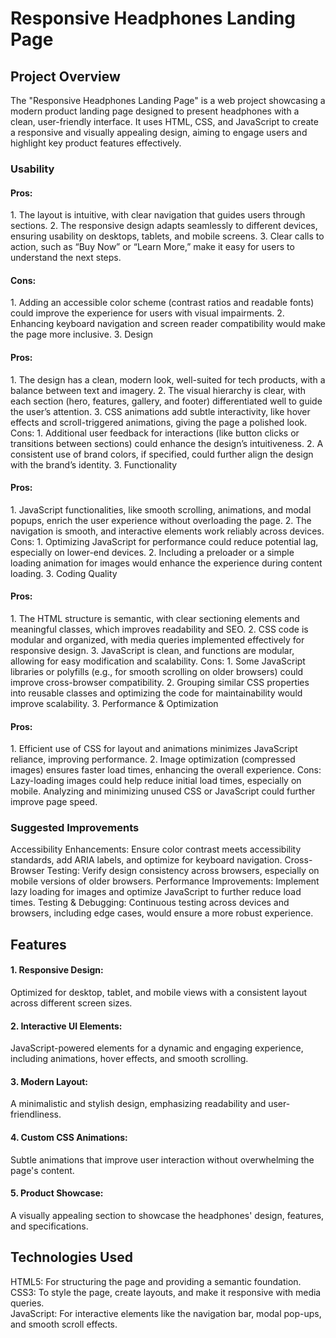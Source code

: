 # Responsive Headphones Landing Page
<h2> Project Overview </h2>
The "Responsive Headphones Landing Page" is a web project showcasing a modern product landing page designed to present headphones with a clean, user-friendly interface. It uses HTML, CSS, and JavaScript to create a responsive and visually appealing design, aiming to engage users and highlight key product features effectively.
<br>
 <h3> Usability </h3>
 <h4> Pros: </h4>
1. The layout is intuitive, with clear navigation that guides users through sections.
2. The responsive design adapts seamlessly to different devices, ensuring usability on desktops, tablets, and mobile screens.
3. Clear calls to action, such as “Buy Now” or “Learn More,” make it easy for users to understand the next steps.
<h4> Cons: </h4>
1. Adding an accessible color scheme (contrast ratios and readable fonts) could improve the experience for users with visual impairments.
2. Enhancing keyboard navigation and screen reader compatibility would make the page more inclusive.
3. Design
<h4> Pros: </h4>
1. The design has a clean, modern look, well-suited for tech products, with a balance between text and imagery.
2. The visual hierarchy is clear, with each section (hero, features, gallery, and footer) differentiated well to guide the user’s attention.
3. CSS animations add subtle interactivity, like hover effects and scroll-triggered animations, giving the page a polished look.
Cons:
1. Additional user feedback for interactions (like button clicks or transitions between sections) could enhance the design’s intuitiveness.
2. A consistent use of brand colors, if specified, could further align the design with the brand’s identity.
3. Functionality
<h4> Pros: </h4>
1. JavaScript functionalities, like smooth scrolling, animations, and modal popups, enrich the user experience without overloading the page.
2. The navigation is smooth, and interactive elements work reliably across devices.
Cons:
1. Optimizing JavaScript for performance could reduce potential lag, especially on lower-end devices.
2. Including a preloader or a simple loading animation for images would enhance the experience during content loading.
3. Coding Quality
<h4> Pros: </h4>
1. The HTML structure is semantic, with clear sectioning elements and meaningful classes, which improves readability and SEO.
2. CSS code is modular and organized, with media queries implemented effectively for responsive design.
3. JavaScript is clean, and functions are modular, allowing for easy modification and scalability.
Cons:
1. Some JavaScript libraries or polyfills (e.g., for smooth scrolling on older browsers) could improve cross-browser compatibility.
2. Grouping similar CSS properties into reusable classes and optimizing the code for maintainability would improve scalability.
3. Performance & Optimization
<h4> Pros: </h4>
1. Efficient use of CSS for layout and animations minimizes JavaScript reliance, improving performance.
2. Image optimization (compressed images) ensures faster load times, enhancing the overall experience.
Cons:
Lazy-loading images could help reduce initial load times, especially on mobile.
Analyzing and minimizing unused CSS or JavaScript could further improve page speed.
<h3> Suggested Improvements</h3>
Accessibility Enhancements: Ensure color contrast meets accessibility standards, add ARIA labels, and optimize for keyboard navigation.
Cross-Browser Testing: Verify design consistency across browsers, especially on mobile versions of older browsers.
Performance Improvements: Implement lazy loading for images and optimize JavaScript to further reduce load times.
Testing & Debugging: Continuous testing across devices and browsers, including edge cases, would ensure a more robust experience.

<br>
<h2> Features </h2>
<h4> 1. Responsive Design: </h4> Optimized for desktop, tablet, and mobile views with a consistent layout across different screen sizes.
<br>
<h4> 2. Interactive UI Elements: </h4> JavaScript-powered elements for a dynamic and engaging experience, including animations, hover effects, and smooth scrolling.
<br>
<h4> 3. Modern Layout: </h4> A minimalistic and stylish design, emphasizing readability and user-friendliness.
<br>
<h4> 4. Custom CSS Animations: </h4> Subtle animations that improve user interaction without overwhelming the page's content.
<br>
<h4> 5. Product Showcase: </h4> A visually appealing section to showcase the headphones' design, features, and specifications.
<br>
<h2> Technologies Used </h2>
HTML5: For structuring the page and providing a semantic foundation.
<br>
CSS3: To style the page, create layouts, and make it responsive with media queries.
<br>
JavaScript: For interactive elements like the navigation bar, modal pop-ups, and smooth scroll effects.


